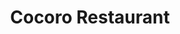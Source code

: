 ---
layout: place
title: "Cocoro Restaurant"
permalink: /illinois/chicago/cocoro-restaurant.html
stateAbbr: IL
stateName: Illinois
cityName: Chicago
place_id: ChIJL4_fuLQsDogRHULcy-O5gPg
photos:
  - name: >-
      places/ChIJL4_fuLQsDogRHULcy-O5gPg/photos/AeeoHcIqtW3jPRO-70qoEX7BNw1um4argG11XU1yP0y64BDNY6YrWsFw4cnPg3N3S73FIc5ePM3yCucr0TKes36k5QEBDsKM8i6v2eGC_xZxGUuF-OE-G0QKQVoP2Fm_kmO39-NQWWsx-4ZFnPdC4iuPp0J-xl9Y75J1QzfOi-ttJHBw7obBt4x_U5ylwV0HnjAuja6IuZr2asZBETdwePhXngD74FM3TMvjq7b0fQxDRn550iSXJQKhH3Vj8qsBkej_nlohUB31j86BlTKMMRjqUoh9Ko24CaX88Rr5iDn4eE-iTugqMJ6YXm_Y0NQln-Ch_q4MB3yUtzlpLkWCty5xvBJaO6wUPtwt1tNI00Ax5NYWQW-ITbEiy_lV0n-xgKNSW2ofs6JjBWhuW7tVF1mrkfM7Ah4o8hTSMUzYyYhHQohjlw
    widthPx: 4032
    heightPx: 2268
    authorAttributions:
      - displayName: Terry
        uri: https://maps.google.com/maps/contrib/101766135915960511618
        photoUri: >-
          https://lh3.googleusercontent.com/a-/ALV-UjXIRNBli_Uj4V9bao5BDKfb8JWUCR-YqqX4QLWnqLzBXkM35d5WQg=s100-p-k-no-mo
    flagContentUri: >-
      https://www.google.com/local/imagery/report/?cb_client=maps_api_places.places_api&image_key=!1e10!2sCIHM0ogKEICAgIDqsYWrHg&hl=en-US
    googleMapsUri: >-
      https://www.google.com/maps/place//data=!3m4!1e2!3m2!1sCIHM0ogKEICAgIDqsYWrHg!2e10!4m2!3m1!1s0x880e2cb4b8df8f2f:0xf880b9e3cbdc421d
  - name: >-
      places/ChIJL4_fuLQsDogRHULcy-O5gPg/photos/AeeoHcJFm_cBaFSW_1nFvkqIUMMm7Aj-UNYmz-L95NcYd45RNgo3V8vP_QxgKRv3VrZ10ioD2ZiRJIfPl5wOncltJRIZjKXroW6BnKhwYuKzsYUVkqcFXp-_Xz1Y5jf7u4AsJoDxBCxmEBETKOHbHE-1iJwzIS5yrqQkUINxW47YIwzsQL7FvTAgMj1l-tm8E1T5PiP4UljzvHTgX63CwoMZHwLx70u-vdyPTWYLwkQk1aaeG1QsHEH7ScRZGbeskdVvaU41k8a3iQXq3CMJD422JPM0FzNMpO6hZ5iXJbjRzow_Xw
    widthPx: 4032
    heightPx: 3024
    authorAttributions:
      - displayName: Cocoro
        uri: https://maps.google.com/maps/contrib/110015617585313145598
        photoUri: >-
          https://lh3.googleusercontent.com/a/ACg8ocIy6d2_SplKkHm61nQOY3iWTaZhFmJipWAHN3x911B0WxzSDQ=s100-p-k-no-mo
    flagContentUri: >-
      https://www.google.com/local/imagery/report/?cb_client=maps_api_places.places_api&image_key=!1e10!2sAF1QipO7BixNk94ri-Tt9jBQwsubHS8rmEBofuDeYnsq&hl=en-US
    googleMapsUri: >-
      https://www.google.com/maps/place//data=!3m4!1e2!3m2!1sAF1QipO7BixNk94ri-Tt9jBQwsubHS8rmEBofuDeYnsq!2e10!4m2!3m1!1s0x880e2cb4b8df8f2f:0xf880b9e3cbdc421d
  - name: >-
      places/ChIJL4_fuLQsDogRHULcy-O5gPg/photos/AeeoHcLEtVf94WzCMUVKFh627qMth9O1PUhZNkS_RXemj8POlN-gMt2ELcz3iR_t24hxbwgjfZO3BqTXlyPDXgCazceTiQfWV4N_P44qDNfK9Vk5N2xogmsDbVx5f7c26mnRPrlAaemPj8TvoUUQS6mxQ0rp5PFO61tK8usjumXSY26A4-Sbw0ZmAxvydIdcDS2aPiq15tGFd5ZO5QTC3rYGL9uB9S73e7annW9q7mA8ZUui3AaR70RSRcooF-9fFoGL1B89p6lDZTzOprlnEYsHV95nQ2MmJ6ZRckNwjBY6TJErqfqS3SjJhz2fJh6lXBkFN7Tm2HnjL8KORj9Fm4ZIG0ltCqV3chvVbKNScwmaEJ0yRnwAeXlL5zGeiZMgyGwU03xutu76-th-ur_5kQ-GeYjgDDRWEuLXbB61rJHD0zE
    widthPx: 3024
    heightPx: 4032
    authorAttributions:
      - displayName: Nancy S
        uri: https://maps.google.com/maps/contrib/118293335264909584032
        photoUri: >-
          https://lh3.googleusercontent.com/a-/ALV-UjVCdzo2Z3CRaAdgEJdB_zkSu8D6C7y8UH6zyx81lBLSInd7xsC7=s100-p-k-no-mo
    flagContentUri: >-
      https://www.google.com/local/imagery/report/?cb_client=maps_api_places.places_api&image_key=!1e10!2sCIHM0ogKEICAgMDQ_7nAUw&hl=en-US
    googleMapsUri: >-
      https://www.google.com/maps/place//data=!3m4!1e2!3m2!1sCIHM0ogKEICAgMDQ_7nAUw!2e10!4m2!3m1!1s0x880e2cb4b8df8f2f:0xf880b9e3cbdc421d
  - name: >-
      places/ChIJL4_fuLQsDogRHULcy-O5gPg/photos/AeeoHcLTXOWwGdTTlXBrjCmVUeDh_xp3_2kOOapgZie415CwQR8-wx06nJL9FPgUA6kDTudUIBEdwztBFXd1hpVXxqDFee67Yp8CLuZbKyOA6Pgnp_ucc2loa_oEBG2nyg0ysq92g1PWnPvb_hajukRySjhl-4d5NqI_FSNjcY6GhjHYMTSgbyst44ul_hTGN_2GtbkwND8wvNDFSYjZUc-eioOxowQ5dCQzRVjrC0U0_rWoxsp82V8N88wZrmec8emdyW6t1QSBnz1RR7ewUogj3PUg444HqCH2U5ZMcENRCnXgHk7f3HfJoR9gCyp8ZT0F0u__5P6vPK1D83PoZK_P89FWY9BGyILHYnPIOwGsH1A--EGl0HG7h1LGR-11nC6GdSEaOFC-jSSxgKsfjkKt7eHEcwMFzRQ0LCXt6_obA0A
    widthPx: 4032
    heightPx: 3024
    authorAttributions:
      - displayName: david chen
        uri: https://maps.google.com/maps/contrib/100674631438381777646
        photoUri: >-
          https://lh3.googleusercontent.com/a-/ALV-UjUSQYokq5gDtFKaBHlVt-piNOoEM6jjH1VuEKyMZh5G5dqu7Z-3=s100-p-k-no-mo
    flagContentUri: >-
      https://www.google.com/local/imagery/report/?cb_client=maps_api_places.places_api&image_key=!1e10!2sCIHM0ogKEICAgICGnM3gNw&hl=en-US
    googleMapsUri: >-
      https://www.google.com/maps/place//data=!3m4!1e2!3m2!1sCIHM0ogKEICAgICGnM3gNw!2e10!4m2!3m1!1s0x880e2cb4b8df8f2f:0xf880b9e3cbdc421d
  - name: >-
      places/ChIJL4_fuLQsDogRHULcy-O5gPg/photos/AeeoHcJ8yzijU5EB4vMzAzq1SCkj8dr3PbiOgQLA8UDBpU3zyxqJ7ZpUDNYZeCvRphtcxw5uPqDTlosALJJ1khVg-Ui3EvNuP4H9WzgaeAAFBiPalLfoHC3vzLWJp5pOl8tAeAn0pPM8oJxNVYYxK1RGun5dTUhTxFZif4n_UFNOrL4ONWqtAMx8sNGh9WLuS1SybgBdqEHkj4mpz5fs-W2SuYi2AX4fthBD_mqAZytcL9lq_sDfWotR1KrDLQhBsHKG_-4S8SigpZF83cR44xTKcfPAJFW930Bi4hcnTW-4mDeVxb1QxOPTPdEnVsI2R6d_Vqd-IGNR3ldjNaxI_awecSc9jGsZEYHdGK_Kw4iHA-f_N0es4Z0MrdkBgaAiaaGsBV7T1Gd09_BYtuppNlKNxSpF-S2u_NVZ4coLVpZOGthbDQ
    widthPx: 1440
    heightPx: 1440
    authorAttributions:
      - displayName: Anthony Squillante
        uri: https://maps.google.com/maps/contrib/116177739536630054826
        photoUri: >-
          https://lh3.googleusercontent.com/a-/ALV-UjVA0t4f61LlG4bKUTPA5qbtgf1SVLakLLKo3ehV6VeRJjQo18im=s100-p-k-no-mo
    flagContentUri: >-
      https://www.google.com/local/imagery/report/?cb_client=maps_api_places.places_api&image_key=!1e10!2sCIHM0ogKEICAgIDT2re-Lg&hl=en-US
    googleMapsUri: >-
      https://www.google.com/maps/place//data=!3m4!1e2!3m2!1sCIHM0ogKEICAgIDT2re-Lg!2e10!4m2!3m1!1s0x880e2cb4b8df8f2f:0xf880b9e3cbdc421d
  - name: >-
      places/ChIJL4_fuLQsDogRHULcy-O5gPg/photos/AeeoHcI3aRyrS5ZUwnAcwuP1puPecup2yCU6FhGrWQpHlYAFqTSD5sMfAoCw72A1td-docQlFKLKGs9gchFUfsbJN_7qRWmKmuqhDTs1pzFB11QRDXC5DXsHOGt7J4hBb3oOUVLosqxlvPJHge_xsRVtzMKj79GAtw0RToiGcKPmDXQYfbBW9KuqchZS2PN4O6PEJqYPCfNpZSYuV09DiFy0r2OZe_HXTKH5SFxe0Ejp6HkuILkNN7qy90H7auOdTnejfG5AOIXA7ILTC0dVJcMSqXXKWrneoEIGd1LoDhYfFxs3B2TTAYelYxuFxz0HCrAtpfVDTTNpx-hy-DJF03dTBFbrBfMlizBc9XhusBZ6DHzg1P8-TqyFJg8cOwSWGtnZkY5CR4bmTuznMETrWD2kAUkcuy35jfLxEqBfKjsNlh5jyzoK
    widthPx: 3072
    heightPx: 4080
    authorAttributions:
      - displayName: Mike Nontharit Maniam
        uri: https://maps.google.com/maps/contrib/109215616066530593854
        photoUri: >-
          https://lh3.googleusercontent.com/a-/ALV-UjXJrCQCp7ljTOiufbXZ7fmv7xmkUvCm7Mh_OdFsznODl6JS5lMm=s100-p-k-no-mo
    flagContentUri: >-
      https://www.google.com/local/imagery/report/?cb_client=maps_api_places.places_api&image_key=!1e10!2sCIHM0ogKEICAgIC5g4G1nQE&hl=en-US
    googleMapsUri: >-
      https://www.google.com/maps/place//data=!3m4!1e2!3m2!1sCIHM0ogKEICAgIC5g4G1nQE!2e10!4m2!3m1!1s0x880e2cb4b8df8f2f:0xf880b9e3cbdc421d
  - name: >-
      places/ChIJL4_fuLQsDogRHULcy-O5gPg/photos/AeeoHcJj4gufVsVlwzn4auX_1badbql7K2eP2WFeWKym02UZgMYFCq8Z3z4B_X6RmxdZJggpKCotQLAzKY_qnhMKveQt19E-qJ9dO3z-Qbx3P08Aw6RCdhGy-NpTTiTfF8FjAZGE6FuewWXS9WrQFKp9AkkaV9EF5mFrBorKpABZ1-O3HCaC_JsBclBnoGUoNhOP73K-gkLp9p4Bg8zI3T6Rnp4FePLm0Tl3Dus2J7DgrjNuYZuhmJ7mYshy6Y8QrC1DL9My2xK3BHETGC0lGQDl7hNHUxVUmDrh8IrxlmGTmYZKAxydIcXxy4MdvQCAQvMXeTc6Vpk9pNXQuwp_iPNqn63-jLGIYoE6G5OCZVMJ30Bhxkv8uC163CIkQXwd5PpckXrTrGfFPiQAVpls93dryAYhAFk8uNdoZfrxkTIMFA2nGuI
    widthPx: 3024
    heightPx: 4032
    authorAttributions:
      - displayName: Ben Wong
        uri: https://maps.google.com/maps/contrib/116614896523604757058
        photoUri: >-
          https://lh3.googleusercontent.com/a-/ALV-UjVoO0hQ30Wmv8R4TelYxz1GrkbxrZL0EHbIo9b74P0VnkU7Mk8G=s100-p-k-no-mo
    flagContentUri: >-
      https://www.google.com/local/imagery/report/?cb_client=maps_api_places.places_api&image_key=!1e10!2sCIHM0ogKEICAgIDLmYP1jAE&hl=en-US
    googleMapsUri: >-
      https://www.google.com/maps/place//data=!3m4!1e2!3m2!1sCIHM0ogKEICAgIDLmYP1jAE!2e10!4m2!3m1!1s0x880e2cb4b8df8f2f:0xf880b9e3cbdc421d
  - name: >-
      places/ChIJL4_fuLQsDogRHULcy-O5gPg/photos/AeeoHcKhuX8A3NtrEbHTLPymsOSuuhVb1OH4m7f9Dwlx8ICGS9cxXU388KmJeIOjLTuqrW2RirMlfQ9WAKC1fPDFxw0sHFV2AMPvcB16s4lcodB1pLmFwH9KoQkC3dlxhm1rQv7ThlIu5Of1q5lut-cS6D3uZGR2fNlz2WUwpc8tKl5J7I2yD-ramIFQ14zKChjEe9kScifRKgVrebcmWXXNSlAfk8jgUnEp_YH4_K12kdSAVAI96hyQr-ULIhaIncrS0e1v_jdfr0Zqe1E0e9G4gKO5YHHEJSfgq4QLQl4XmDyWpQ1YqRpAWqi9g9ZHXqQiQGnkQN_GmPfj7gGnOXf9uKeLPmnp9eEagrebjtc6TzHyLHUwVzwArOICbV6UQLlUPTUTCViNGiF_xwGobn8QfnDkSthzOtrWOVXTzym5ZFSIiRh7
    widthPx: 4032
    heightPx: 3024
    authorAttributions:
      - displayName: kei chan
        uri: https://maps.google.com/maps/contrib/114521780355692323075
        photoUri: >-
          https://lh3.googleusercontent.com/a-/ALV-UjWrzC0ShM-svqnb74XsVrZJslWtuZQdWIzubGYJl_KByDPDn6M7zw=s100-p-k-no-mo
    flagContentUri: >-
      https://www.google.com/local/imagery/report/?cb_client=maps_api_places.places_api&image_key=!1e10!2sCIHM0ogKEICAgIC5kJWRqwE&hl=en-US
    googleMapsUri: >-
      https://www.google.com/maps/place//data=!3m4!1e2!3m2!1sCIHM0ogKEICAgIC5kJWRqwE!2e10!4m2!3m1!1s0x880e2cb4b8df8f2f:0xf880b9e3cbdc421d
  - name: >-
      places/ChIJL4_fuLQsDogRHULcy-O5gPg/photos/AeeoHcLYLNmfJeJAEukSb6nTm73dlpfWfH3k1ndI-DmzUOYbcXJr5vmhoiGADBdXMDk1wDx5C7G2zTdl06fSHyLJBXmO5SQ_w3M50elkji_W2Zqah7oFDEU-eqo2Jwg2VvFbOa2vwzfgSZbkGk7-5vqKmwavraaexBGhakBqUjQgK-i9-P4nVYcC7YRiCFNlXiXHp1y7dcJrL4wbusriUuKEbSpg4Oh58EFObS3siGNkU2SeqeqNxVHERu8E7Y13Q2NiXw1QYFEI9pEy5TH6sPdI8cl1sesRn_RSN_UKuFAEk5LE39HgNJUmcJqYV1tTi76CtcTaB9WI84d9QWy5OrTanJptZs38HN-5p08ogT_uWP__hUu8OJvXQYOQ1tl13xdDaf7eM9ScThDqGwr_6JKXzIgtwybkBvlwQNJPXIIN8YSTKZ4
    widthPx: 3440
    heightPx: 2222
    authorAttributions:
      - displayName: Rolo
        uri: https://maps.google.com/maps/contrib/104309418917933868148
        photoUri: >-
          https://lh3.googleusercontent.com/a-/ALV-UjUnoict0dWknAm-hCOHVgb-px5UJzmAXSL2D95K0lq6wbD-T6k=s100-p-k-no-mo
    flagContentUri: >-
      https://www.google.com/local/imagery/report/?cb_client=maps_api_places.places_api&image_key=!1e10!2sCIHM0ogKEICAgIDp6c7y9QE&hl=en-US
    googleMapsUri: >-
      https://www.google.com/maps/place//data=!3m4!1e2!3m2!1sCIHM0ogKEICAgIDp6c7y9QE!2e10!4m2!3m1!1s0x880e2cb4b8df8f2f:0xf880b9e3cbdc421d
  - name: >-
      places/ChIJL4_fuLQsDogRHULcy-O5gPg/photos/AeeoHcI_N-K7jUaPmkDJcXuPhG2oqjNSaCdxD2Ivlwe4wuaQHKo7pgNYgK91eDDgP2bE8OIzq-o1mXBwKvqJoJRHk6-aLSnbmr8hcA7fOo0yhIrQvoiQMGNsbPWvFbjfi5FYPhUpkSZ4ehmKJfMCG4OEdPmVVWdaVNRYYybnUEqUhzC3wDJIQlyQLs2VKWkRxZCa2-jDeIg_6OJBestsJRAy2MZRVso9GDBjWEKSIuH_9LC1rRBv4da0BlYT7_EQJwIZqIhsOH8dpjmwOl3zPrOybC0R5uNC_0lKNeLXC3LFTMLCUKvX8g9eAlPvxOniFFk3DCGNV7vA9NleKX-NJZKdL-YiykjrGvAKUgGXuUoM6-DBfqTevkPafQG-5p6WytiBd9IeWuZ-qvLVX1u2HvSt6qFvCUY5ELPqjQyylCmL7f63bT0
    widthPx: 4032
    heightPx: 3024
    authorAttributions:
      - displayName: Kelly Dean-Bailey
        uri: https://maps.google.com/maps/contrib/107362124633044048871
        photoUri: >-
          https://lh3.googleusercontent.com/a-/ALV-UjU4O7iXpzDQ2wSRKjoCtvCftGcBShVcbbMTgKp4tbzv4rWTESLr=s100-p-k-no-mo
    flagContentUri: >-
      https://www.google.com/local/imagery/report/?cb_client=maps_api_places.places_api&image_key=!1e10!2sCIHM0ogKEICAgIDvhJnJ4wE&hl=en-US
    googleMapsUri: >-
      https://www.google.com/maps/place//data=!3m4!1e2!3m2!1sCIHM0ogKEICAgIDvhJnJ4wE!2e10!4m2!3m1!1s0x880e2cb4b8df8f2f:0xf880b9e3cbdc421d
address: 668 N Wells St, Chicago, IL 60654, USA
street: 668 N Wells St
city: Chicago
state: IL
zip: '60654'
country: USA
neighborhood: River North
latitude: '41.894375'
longitude: '-87.634314'
accessibility_options:
  wheelchairAccessibleEntrance: true
  wheelchairAccessibleRestroom: true
  wheelchairAccessibleSeating: true
business_status: OPERATIONAL
name: Cocoro Restaurant
google_maps_links:
  directionsUri: >-
    https://www.google.com/maps/dir//''/data=!4m7!4m6!1m1!4e2!1m2!1m1!1s0x880e2cb4b8df8f2f:0xf880b9e3cbdc421d!3e0
  placeUri: https://maps.google.com/?cid=17906516506454016541
  writeAReviewUri: >-
    https://www.google.com/maps/place//data=!4m3!3m2!1s0x880e2cb4b8df8f2f:0xf880b9e3cbdc421d!12e1
  reviewsUri: >-
    https://www.google.com/maps/place//data=!4m4!3m3!1s0x880e2cb4b8df8f2f:0xf880b9e3cbdc421d!9m1!1b1
  photosUri: >-
    https://www.google.com/maps/place//data=!4m3!3m2!1s0x880e2cb4b8df8f2f:0xf880b9e3cbdc421d!10e5
primary_type: Japanese Restaurant
opening_hours:
  regular: null
  current: null
secondary_opening_hours:
  regular:
    weekdayDescriptions: null
    type: null
  current:
    weekdayDescriptions: null
    type: null
phone: (312) 943-2220
price_level: PRICE_LEVEL_MODERATE
price_range: null
rating: '4.5'
rating_count: 536
website: http://cocorosushi.squarespace.com/
description: >-
  Casual, dimly lit eatery serving Japanese dishes such as sushi, ramen,
  teriyaki & shabu shabu.
reviews:
  - name: >-
      places/ChIJL4_fuLQsDogRHULcy-O5gPg/reviews/ChZDSUhNMG9nS0VJQ0FnSUR2aEpuSkl3EAE
    relativePublishTimeDescription: 3 months ago
    rating: 5
    text:
      text: >-
        Pleasantly surprised by this small yet authentic Japanese restaurant.
        Loved the menu, as it had many Japanese dishes beyond the typical
        Americanized sushi offerings. Didn’t get pictures of the sushi we
        ordered, but see pics of the Tonkatsu Curry and Saba. Both were
        excellent.
      languageCode: en
    originalText:
      text: >-
        Pleasantly surprised by this small yet authentic Japanese restaurant.
        Loved the menu, as it had many Japanese dishes beyond the typical
        Americanized sushi offerings. Didn’t get pictures of the sushi we
        ordered, but see pics of the Tonkatsu Curry and Saba. Both were
        excellent.
      languageCode: en
    authorAttribution:
      displayName: Kelly Dean-Bailey
      uri: https://www.google.com/maps/contrib/107362124633044048871/reviews
      photoUri: >-
        https://lh3.googleusercontent.com/a-/ALV-UjU4O7iXpzDQ2wSRKjoCtvCftGcBShVcbbMTgKp4tbzv4rWTESLr=s128-c0x00000000-cc-rp-mo
    publishTime: '2024-12-17T15:38:23.804563Z'
    flagContentUri: >-
      https://www.google.com/local/review/rap/report?postId=ChZDSUhNMG9nS0VJQ0FnSUR2aEpuSkl3EAE&d=17924085&t=1
    googleMapsUri: >-
      https://www.google.com/maps/reviews/data=!4m6!14m5!1m4!2m3!1sChZDSUhNMG9nS0VJQ0FnSUR2aEpuSkl3EAE!2m1!1s0x880e2cb4b8df8f2f:0xf880b9e3cbdc421d
  - name: >-
      places/ChIJL4_fuLQsDogRHULcy-O5gPg/reviews/ChdDSUhNMG9nS0VJQ0FnTURnLThUY29nRRAB
    relativePublishTimeDescription: a month ago
    rating: 3
    text:
      text: >-
        Tonkatsu was very nice and crispy. The eel in the eel rice bowl was a
        bit cold and the bboo they used for plating had many holes in them which
        made the rice fall down through the hole. While not a lot of rice still
        doesn’t feel great to waste, easy fix that I recommend they take. Miso
        soup and salads were good. Seems pretty authentic compared to a lot of
        other japanese restaurants and there were a lot of asian customers
        there. They’ve been around for a long time but the store feels pretty
        cozy and home style. The price point was pretty high but overall
        experience was not bad. Food was served in 5-10 minutes. I would revisit
        but not very frequently because of the price point.
      languageCode: en
    originalText:
      text: >-
        Tonkatsu was very nice and crispy. The eel in the eel rice bowl was a
        bit cold and the bboo they used for plating had many holes in them which
        made the rice fall down through the hole. While not a lot of rice still
        doesn’t feel great to waste, easy fix that I recommend they take. Miso
        soup and salads were good. Seems pretty authentic compared to a lot of
        other japanese restaurants and there were a lot of asian customers
        there. They’ve been around for a long time but the store feels pretty
        cozy and home style. The price point was pretty high but overall
        experience was not bad. Food was served in 5-10 minutes. I would revisit
        but not very frequently because of the price point.
      languageCode: en
    authorAttribution:
      displayName: K J
      uri: https://www.google.com/maps/contrib/117402132668377308632/reviews
      photoUri: >-
        https://lh3.googleusercontent.com/a-/ALV-UjWdLsjKXgmAl6ft-Q7sPIIcbwZbBqzLcaRrvgLvcwsWgrpwpt4e=s128-c0x00000000-cc-rp-mo-ba4
    publishTime: '2025-02-27T20:57:17.188296Z'
    flagContentUri: >-
      https://www.google.com/local/review/rap/report?postId=ChdDSUhNMG9nS0VJQ0FnTURnLThUY29nRRAB&d=17924085&t=1
    googleMapsUri: >-
      https://www.google.com/maps/reviews/data=!4m6!14m5!1m4!2m3!1sChdDSUhNMG9nS0VJQ0FnTURnLThUY29nRRAB!2m1!1s0x880e2cb4b8df8f2f:0xf880b9e3cbdc421d
  - name: >-
      places/ChIJL4_fuLQsDogRHULcy-O5gPg/reviews/ChdDSUhNMG9nS0VJQ0FnSUNudkszYy1nRRAB
    relativePublishTimeDescription: a week ago
    rating: 4
    text:
      text: >-
        This may be the most authentic Japanese restaurant that offers a unique
        menu other than the typical sushi or ramen in Chicago. Plus it's
        actually managed by Japanese staff which is rare to see in the city.
        Favorites were chawanmushi, agedashi tofu and nagasaki champon noodles.
        The katsu curry is delicious too but the meat can vary in tenderness.
        Black sesame pudding is a great cherry on the top. Still thinking about
        it everyday so will definitely go back for more. I wouldn't come here
        looking for the best sushi or ramen in town. Try the atypical menu
        items!
      languageCode: en
    originalText:
      text: >-
        This may be the most authentic Japanese restaurant that offers a unique
        menu other than the typical sushi or ramen in Chicago. Plus it's
        actually managed by Japanese staff which is rare to see in the city.
        Favorites were chawanmushi, agedashi tofu and nagasaki champon noodles.
        The katsu curry is delicious too but the meat can vary in tenderness.
        Black sesame pudding is a great cherry on the top. Still thinking about
        it everyday so will definitely go back for more. I wouldn't come here
        looking for the best sushi or ramen in town. Try the atypical menu
        items!
      languageCode: en
    authorAttribution:
      displayName: Inae Jiang
      uri: https://www.google.com/maps/contrib/108520209905949684089/reviews
      photoUri: >-
        https://lh3.googleusercontent.com/a-/ALV-UjUJUgr3h6PW3MgSlK9nikzvX-piUdczsfN9W71cSslRjkBp2xoBpw=s128-c0x00000000-cc-rp-mo-ba4
    publishTime: '2025-04-05T12:51:28.647161Z'
    flagContentUri: >-
      https://www.google.com/local/review/rap/report?postId=ChdDSUhNMG9nS0VJQ0FnSUNudkszYy1nRRAB&d=17924085&t=1
    googleMapsUri: >-
      https://www.google.com/maps/reviews/data=!4m6!14m5!1m4!2m3!1sChdDSUhNMG9nS0VJQ0FnSUNudkszYy1nRRAB!2m1!1s0x880e2cb4b8df8f2f:0xf880b9e3cbdc421d
  - name: >-
      places/ChIJL4_fuLQsDogRHULcy-O5gPg/reviews/ChdDSUhNMG9nS0VJQ0FnSURMbVlQMXRBRRAB
    relativePublishTimeDescription: 9 months ago
    rating: 4
    text:
      text: >-
        First time trying and pleasantly surprised. The food might look
        uninteresting but the tastes are great. The ramen is good with delicious
        charshu (the sliced pork) and yummy bamboo shoots. The avocado tuna roll
        is really good 😋😋

        Overall is great, just a tad pricey.
      languageCode: en
    originalText:
      text: >-
        First time trying and pleasantly surprised. The food might look
        uninteresting but the tastes are great. The ramen is good with delicious
        charshu (the sliced pork) and yummy bamboo shoots. The avocado tuna roll
        is really good 😋😋

        Overall is great, just a tad pricey.
      languageCode: en
    authorAttribution:
      displayName: Ben Wong
      uri: https://www.google.com/maps/contrib/116614896523604757058/reviews
      photoUri: >-
        https://lh3.googleusercontent.com/a-/ALV-UjVoO0hQ30Wmv8R4TelYxz1GrkbxrZL0EHbIo9b74P0VnkU7Mk8G=s128-c0x00000000-cc-rp-mo-ba3
    publishTime: '2024-06-28T21:26:32.464445Z'
    flagContentUri: >-
      https://www.google.com/local/review/rap/report?postId=ChdDSUhNMG9nS0VJQ0FnSURMbVlQMXRBRRAB&d=17924085&t=1
    googleMapsUri: >-
      https://www.google.com/maps/reviews/data=!4m6!14m5!1m4!2m3!1sChdDSUhNMG9nS0VJQ0FnSURMbVlQMXRBRRAB!2m1!1s0x880e2cb4b8df8f2f:0xf880b9e3cbdc421d
  - name: >-
      places/ChIJL4_fuLQsDogRHULcy-O5gPg/reviews/ChZDSUhNMG9nS0VJQ0FnSUM5MjlYT1pBEAE
    relativePublishTimeDescription: a year ago
    rating: 3
    text:
      text: >-
        Good friendly service BUT food wasn’t worth the price at all. It taste
        like a step up from the sushi you get at a Chinese buffet… udon was
        bland. the spicy scallop did taste fresh though. Green tea cheesecake
        was good. I regret not going to another sushi place 😑
      languageCode: en
    originalText:
      text: >-
        Good friendly service BUT food wasn’t worth the price at all. It taste
        like a step up from the sushi you get at a Chinese buffet… udon was
        bland. the spicy scallop did taste fresh though. Green tea cheesecake
        was good. I regret not going to another sushi place 😑
      languageCode: en
    authorAttribution:
      displayName: Vann V
      uri: https://www.google.com/maps/contrib/116277108144757773511/reviews
      photoUri: >-
        https://lh3.googleusercontent.com/a-/ALV-UjWxiUGEmZQDYMO68cADJ-szFjtJ81WdLi_mDHK8TKXPAfSzxQC5=s128-c0x00000000-cc-rp-mo-ba5
    publishTime: '2024-03-10T07:08:23.322669Z'
    flagContentUri: >-
      https://www.google.com/local/review/rap/report?postId=ChZDSUhNMG9nS0VJQ0FnSUM5MjlYT1pBEAE&d=17924085&t=1
    googleMapsUri: >-
      https://www.google.com/maps/reviews/data=!4m6!14m5!1m4!2m3!1sChZDSUhNMG9nS0VJQ0FnSUM5MjlYT1pBEAE!2m1!1s0x880e2cb4b8df8f2f:0xf880b9e3cbdc421d
parking_options:
  valetParking: false
payment_options:
  acceptsCreditCards: true
  acceptsDebitCards: true
  acceptsCashOnly: false
  acceptsNfc: true
allow_dogs: null
curbside_pickup: true
delivery: true
dine_in: true
good_for_children: true
good_for_groups: true
good_for_sports: false
live_music: false
menu_for_children: false
outdoor_seating: false
reservable: true
restroom: true
serves_beer: true
serves_breakfast: false
serves_brunch: false
serves_cocktails: true
serves_coffee: false
serves_dinner: true
serves_dessert: true
serves_lunch: true
serves_vegetarian_food: null
serves_wine: true
takeout: true

---